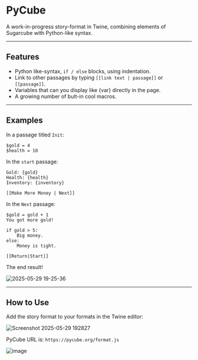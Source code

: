 # PyCube
A work-in-progress story-format in Twine, combining elements of Sugarcube with Python-like syntax.

---

## Features

* Python like-syntax, `if / else` blocks, using indentation.
* Link to other passages by typing `[[link text | passage]]` or `[[passage]]`.
* Variables that can you display like {var} directly in the page.
* A growing number of bult-in cool macros.

---

## Examples 

In a passage titled `Init`:

```
$gold = 4
$health = 10
```

In the `start` passage:

```
Gold: {gold}
Health: {health}
Inventory: {inventory}

[[Make More Money | Next]]
```

In the `Next` passage:

```
$gold = gold + 1
You got more gold!

if gold > 5:
	Big money.
else:
	Money is tight.

[[Return|Start]] 
```

The end result!

![2025-05-29 19-25-36](https://github.com/user-attachments/assets/f283a064-55d8-4e9e-98b4-22e138266b16)

---

## How to Use

Add the story format to your formats in the Twine editor:

![Screenshot 2025-05-29 192827](https://github.com/user-attachments/assets/b30e37bd-0efd-4f26-b740-23c746adba65)

PyCube URL is: `https://pycube.org/format.js`

![image](https://github.com/user-attachments/assets/d9f6114c-e27a-47c5-8be1-d281af69b9a0)

